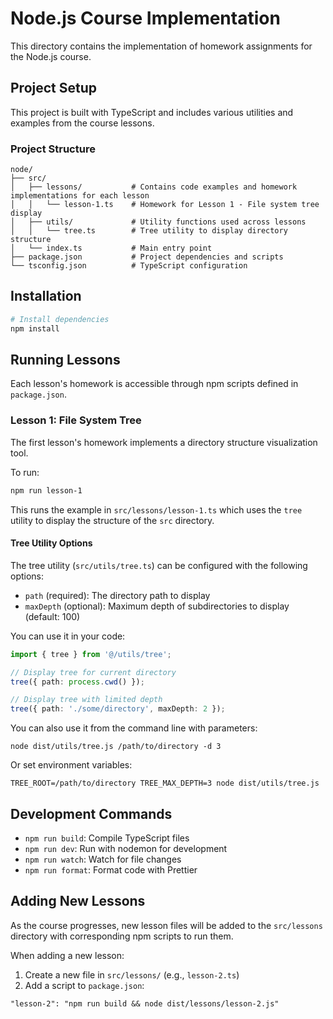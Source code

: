 # Node.js Course Implementation

This directory contains the implementation of homework assignments for the Node.js course.

## Project Setup

This project is built with TypeScript and includes various utilities and examples from the course lessons.

### Project Structure

```
node/
├── src/
│   ├── lessons/           # Contains code examples and homework implementations for each lesson
│   │   └── lesson-1.ts    # Homework for Lesson 1 - File system tree display
│   ├── utils/             # Utility functions used across lessons
│   │   └── tree.ts        # Tree utility to display directory structure
│   └── index.ts           # Main entry point
├── package.json           # Project dependencies and scripts
└── tsconfig.json          # TypeScript configuration
```

## Installation

```bash
# Install dependencies
npm install
```

## Running Lessons

Each lesson's homework is accessible through npm scripts defined in `package.json`.

### Lesson 1: File System Tree

The first lesson's homework implements a directory structure visualization tool.

To run:

```bash
npm run lesson-1
```

This runs the example in `src/lessons/lesson-1.ts` which uses the `tree` utility to display the structure of the `src` directory.

#### Tree Utility Options

The tree utility (`src/utils/tree.ts`) can be configured with the following options:

- `path` (required): The directory path to display
- `maxDepth` (optional): Maximum depth of subdirectories to display (default: 100)

You can use it in your code:

```typescript
import { tree } from '@/utils/tree';

// Display tree for current directory
tree({ path: process.cwd() });

// Display tree with limited depth
tree({ path: './some/directory', maxDepth: 2 });
```

You can also use it from the command line with parameters:
```
node dist/utils/tree.js /path/to/directory -d 3
```

Or set environment variables:
```
TREE_ROOT=/path/to/directory TREE_MAX_DEPTH=3 node dist/utils/tree.js
```

## Development Commands

- `npm run build`: Compile TypeScript files
- `npm run dev`: Run with nodemon for development
- `npm run watch`: Watch for file changes
- `npm run format`: Format code with Prettier

## Adding New Lessons

As the course progresses, new lesson files will be added to the `src/lessons` directory with corresponding npm scripts to run them.

When adding a new lesson:

1. Create a new file in `src/lessons/` (e.g., `lesson-2.ts`)
2. Add a script to `package.json`:
```
"lesson-2": "npm run build && node dist/lessons/lesson-2.js"
```
